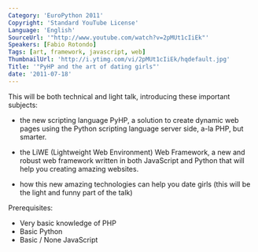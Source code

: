 ```yaml
---
Category: 'EuroPython 2011'
Copyright: 'Standard YouTube License'
Language: 'English'
SourceUrl: '"http://www.youtube.com/watch?v=2pMUt1cIiEk"'
Speakers: [Fabio Rotondo]
Tags: [art, framework, javascript, web]
ThumbnailUrl: 'http://i.ytimg.com/vi/2pMUt1cIiEk/hqdefault.jpg'
Title: '"PyHP and the art of dating girls"'
date: '2011-07-18'
---
```

This will be both technical and light talk, introducing these important
subjects:

  * the new scripting language PyHP, a solution to create dynamic web pages using the Python scripting language server side, a-la PHP, but smarter.

  * the LiWE (Lightweight Web Environment) Web Framework, a new and robust web framework written in both JavaScript and Python that will help you creating amazing websites.

  * how this new amazing technologies can help you date girls (this will be the light and funny part of the talk)

Prerequisites:

  * Very basic knowledge of PHP
  * Basic Python
  * Basic / None JavaScript

